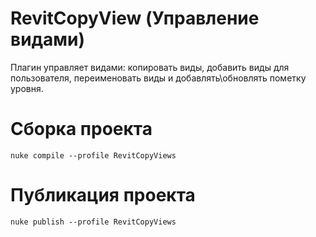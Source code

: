 # RevitCopyView (Управление видами)
Плагин управляет видами: копировать виды, добавить виды для пользователя, переименовать виды и добавлять\обновлять пометку уровня.

# Сборка проекта

```
nuke compile --profile RevitCopyViews
```

# Публикация проекта

```
nuke publish --profile RevitCopyViews
```